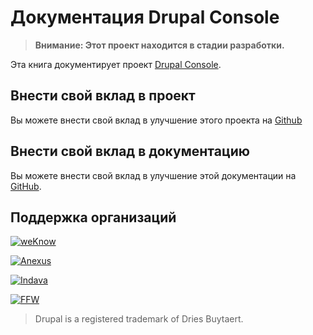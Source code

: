 # Документация Drupal Console

> **Внимание: Этот проект находится в стадии разработки.**

Эта книга документирует проект [Drupal Console](http://drupalconsole.com/).

## Внести свой вклад в проект

Вы можете внести свой вклад в улучшение этого проекта на [Github](https://github.com/hechoendrupal/DrupalConsole)

## Внести свой вклад в документацию

Вы можете внести свой вклад в улучшение этой документации на [GitHub](https://github.com/hechoendrupal/drupal-console-book).

## Поддержка организаций
[![weKnow](https://www.drupal.org/files/weKnow-logo.png)](https://weknowinc.com)

[![Anexus](https://www.drupal.org/files/anexus-logo.png)](http://www.anexusit.com/)

[![Indava](https://www.drupal.org/files/indava-logo.png)](http://www.indava.com/)

[![FFW](https://www.drupal.org/files/ffw-logo.png)](https://ffwagency.com)

> Drupal is a registered trademark of Dries Buytaert.
